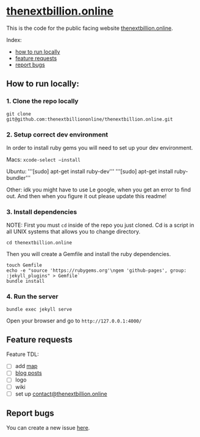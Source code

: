 # [thenextbillion.online](http://thenextbillion.online/)

This is the code for the public facing website [thenextbillion.online](http://thenextbillion.online/).

Index:
* [how to run locally](#how-to-run-locally)
* [feature requests](#feature-requests)
* [report bugs](#report-bugs)

## How to run locally:

### 1. Clone the repo locally

```
git clone git@github.com:thenextbilliononline/thenextbillion.online.git
```

### 2. Setup correct dev environment

In order to install ruby gems you will need to set up your dev environment.

Macs:
`xcode-select —install`

Ubuntu:
'''[sudo] apt-get install ruby-dev'''
'''[sudo] apt-get install ruby-bundler'''

Other:
idk you might have to use Le google, when you get an error to find out. And then when you figure it out please update this readme!

### 3. Install dependencies

NOTE: First you must `cd` inside of the repo you just cloned. Cd is a script in all UNIX systems that allows you to change directory.

`cd thenextbillion.online`

Then you will create a Gemfile and install the ruby dependencies.

```
touch Gemfile
echo -e "source 'https://rubygems.org'\ngem 'github-pages', group: :jekyll_plugins" > Gemfile`
bundle install
```

### 4. Run the server

`bundle exec jekyll serve`

Open your browser and go to `http://127.0.0.1:4000/`

## Feature requests

Feature TDL:
- [ ] add [map](https://www.internetsociety.org/map/global-internet-report/#affordability-fixed-broadband)
- [ ] [blog posts](https://jekyllrb.com/docs/posts/)
- [ ] logo
- [ ] wiki
- [ ] set up contact@thenextbillion.online

## Report bugs

You can create a new issue [here](https://github.com/thenextbilliononline/thenextbillion.online/issues).
